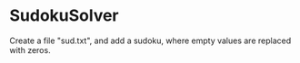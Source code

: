 # SudokuSolver
Сreate a file "sud.txt", and add a sudoku, where empty values are replaced with zeros.
